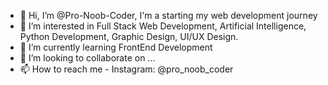 - 👋 Hi, I’m @Pro-Noob-Coder, I'm a starting my web development journey
- 👀 I’m interested in Full Stack Web Development, Artificial Intelligence, Python Development, Graphic Design, UI/UX Design.
- 🌱 I’m currently learning FrontEnd Development
- 💞️ I’m looking to collaborate on ...
- 📫 How to reach me - Instagram: @pro_noob_coder

<!---
Pro-Noob-Coder/Pro-Noob-Coder is a ✨ special ✨ repository because its `README.md` (this file) appears on your GitHub profile.
You can click the Preview link to take a look at your changes.
--->
